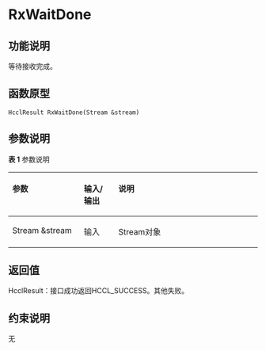 # RxWaitDone<a name="ZH-CN_TOPIC_0000001994627256"></a>

## 功能说明<a name="zh-cn_topic_0000001956618589_section7757mcpsimp"></a>

等待接收完成。

## 函数原型<a name="zh-cn_topic_0000001956618589_section7754mcpsimp"></a>

```
HcclResult RxWaitDone(Stream &stream)
```

## 参数说明<a name="zh-cn_topic_0000001956618589_section7760mcpsimp"></a>

**表 1**  参数说明

<a name="zh-cn_topic_0000001956618589_table7762mcpsimp"></a>
<table><thead align="left"><tr id="zh-cn_topic_0000001956618589_row7769mcpsimp"><th class="cellrowborder" valign="top" width="28.71%" id="mcps1.2.4.1.1"><p id="zh-cn_topic_0000001956618589_p7771mcpsimp"><a name="zh-cn_topic_0000001956618589_p7771mcpsimp"></a><a name="zh-cn_topic_0000001956618589_p7771mcpsimp"></a>参数</p>
</th>
<th class="cellrowborder" valign="top" width="13.86%" id="mcps1.2.4.1.2"><p id="zh-cn_topic_0000001956618589_p7773mcpsimp"><a name="zh-cn_topic_0000001956618589_p7773mcpsimp"></a><a name="zh-cn_topic_0000001956618589_p7773mcpsimp"></a>输入/输出</p>
</th>
<th class="cellrowborder" valign="top" width="57.43000000000001%" id="mcps1.2.4.1.3"><p id="zh-cn_topic_0000001956618589_p7775mcpsimp"><a name="zh-cn_topic_0000001956618589_p7775mcpsimp"></a><a name="zh-cn_topic_0000001956618589_p7775mcpsimp"></a>说明</p>
</th>
</tr>
</thead>
<tbody><tr id="zh-cn_topic_0000001956618589_row7777mcpsimp"><td class="cellrowborder" valign="top" width="28.71%" headers="mcps1.2.4.1.1 "><p id="zh-cn_topic_0000001956618589_p7779mcpsimp"><a name="zh-cn_topic_0000001956618589_p7779mcpsimp"></a><a name="zh-cn_topic_0000001956618589_p7779mcpsimp"></a>Stream &amp;stream</p>
</td>
<td class="cellrowborder" valign="top" width="13.86%" headers="mcps1.2.4.1.2 "><p id="zh-cn_topic_0000001956618589_p7781mcpsimp"><a name="zh-cn_topic_0000001956618589_p7781mcpsimp"></a><a name="zh-cn_topic_0000001956618589_p7781mcpsimp"></a>输入</p>
</td>
<td class="cellrowborder" valign="top" width="57.43000000000001%" headers="mcps1.2.4.1.3 "><p id="zh-cn_topic_0000001956618589_p7783mcpsimp"><a name="zh-cn_topic_0000001956618589_p7783mcpsimp"></a><a name="zh-cn_topic_0000001956618589_p7783mcpsimp"></a>Stream对象</p>
</td>
</tr>
</tbody>
</table>

## 返回值<a name="zh-cn_topic_0000001956618589_section7784mcpsimp"></a>

HcclResult：接口成功返回HCCL\_SUCCESS。其他失败。

## 约束说明<a name="zh-cn_topic_0000001956618589_section7787mcpsimp"></a>

无

